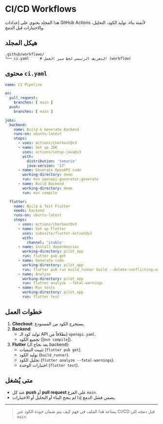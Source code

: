 # CI/CD Workflows

هذا المجلد يحتوي على إعدادات GitHub Actions لأتمتة بناء، توليد الكود، التحليل، والاختبارات قبل الدمج.

## هيكل المجلد

```text
.github/workflows/
└── ci.yaml     # التعريف الرئيسي لخط سير العمل (workflow)
```

## محتوى `ci.yaml`

```yaml
name: CI Pipeline

on:
  pull_request:
    branches: [ main ]
  push:
    branches: [ main ]

jobs:
  backend:
    name: Build & Generate Backend
    runs-on: ubuntu-latest
    steps:
      - uses: actions/checkout@v3
      - name: Set up JDK
        uses: actions/setup-java@v3
        with:
          distribution: 'temurin'
          java-version: '17'
      - name: Generate OpenAPI code
        working-directory: demo
        run: mvn openapi-generator:generate
      - name: Build Backend
        working-directory: demo
        run: mvn compile

  flutter:
    name: Build & Test Flutter
    needs: backend
    runs-on: ubuntu-latest
    steps:
      - uses: actions/checkout@v3
      - name: Set up Flutter
        uses: subosito/flutter-action@v2
        with:
          channel: 'stable'
      - name: Install dependencies
        working-directory: pilot_app
        run: flutter pub get
      - name: Generate code
        working-directory: pilot_app
        run: flutter pub run build_runner build --delete-conflicting-outputs
      - name: Analyze
        working-directory: pilot_app
        run: flutter analyze --fatal-warnings
      - name: Run tests
        working-directory: pilot_app
        run: flutter test
```

## خطوات العمل

1. **Checkout**: يستخرج الكود من المستودع.
2. **Backend**:
   - توليد كود الـ API إنطلاقاً من `openapi.yaml`.
   - تجميع الكود ([`mvn compile`]).
3. **Flutter** (بعد نجاح الـ backend):
   - تثبيت التبعيات (`flutter pub get`).
   - توليد الكود (`build_runner`).
   - تحليل الكود (`flutter analyze --fatal-warnings`).
   - اختبارات الوحدة (`flutter test`).

## متى يُشغل

- عند كل **push** أو **pull request** على الفرع `main`.
- يضمن فشل الدمج إذا لم ينجح البناء أو التحليل أو الاختبارات.

---

> يساعد هذا الملف في فهم كيف يتم ضمان جودة الكود عبر CI/CD قبل دمجه إلى `main`.

